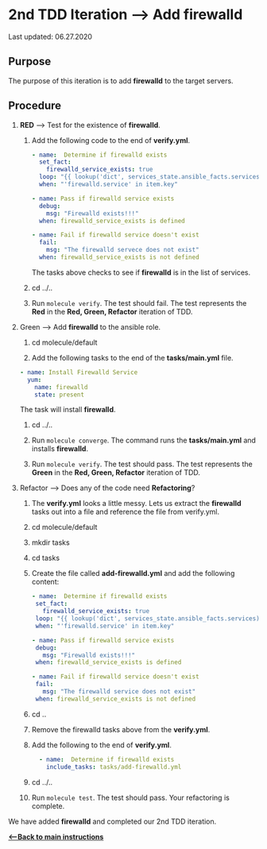 # 2nd TDD Iteration --> Add firewalld

Last updated: 06.27.2020

## Purpose

The purpose of this iteration is to add **firewalld** to the target servers.

## Procedure

1. **RED** --> Test for the existence of **firewalld**.
    
    1. Add the following code to the end of **verify.yml**.
        
        ```yaml
        - name:  Determine if firewalld exists
          set_fact:
            firewalld_service_exists: true
          loop: "{{ lookup('dict', services_state.ansible_facts.services) }}"
          when: "'firewalld.service' in item.key"
    
        - name: Pass if firewalld service exists
          debug:
            msg: "Firewalld exists!!!"
          when: firewalld_service_exists is defined
    
        - name: Fail if firewalld service doesn't exist
          fail:
            msg: "The firewalld servece does not exist"
          when: firewalld_service_exists is not defined
        ```
           
        The tasks above checks to see if **firewalld** is in the list of
        services.
    1. cd ../..
    1. Run `molecule verify`.  The test should fail.  The test represents
       the **Red** in the **Red, Green, Refactor** iteration of TDD.

1. Green --> Add **firewalld** to the ansible role.
     
    1. cd molecule/default
        
    1. Add the following tasks to the end of the **tasks/main.yml** file.
        
    ```yaml
    - name: Install Firewalld Service
      yum:
        name: firewalld
        state: present
    ```   
           
    The task will install **firewalld**.
        
    1. cd ../..
    
    1. Run `molecule converge`.  The command runs the **tasks/main.yml**
    and installs **firewalld**.
    
    1. Run `molecule verify`. The test should pass.  The test represents
    the **Green** in the **Red, Green, Refactor** iteration of TDD.

1. Refactor --> Does any of the code need **Refactoring**?

    1. The **verify.yml** looks a little messy.  Lets us extract the **firewalld**
        tasks out into a file and reference the file from verify.yml.
        
    1. cd molecule/default
        
    1. mkdir tasks
        
    1. cd tasks
        
    1. Create the file called **add-firewalld.yml** and add the following content:
        
        ```yaml
       - name:  Determine if firewalld exists
         set_fact:
           firewalld_service_exists: true
         loop: "{{ lookup('dict', services_state.ansible_facts.services) }}"
         when: "'firewalld.service' in item.key"
       
       - name: Pass if firewalld service exists
         debug:
           msg: "Firewalld exists!!!"
         when: firewalld_service_exists is defined
       
       - name: Fail if firewalld service doesn't exist
         fail:
           msg: "The firewalld service does not exist"
         when: firewalld_service_exists is not defined
    
       ```
        
    1. cd ..
        
    1. Remove the firewalld tasks above from the **verify.yml**.
        
    1. Add the following to the end of **verify.yml**.
        
        ```yaml
          - name:  Determine if firewalld exists
            include_tasks: tasks/add-firewalld.yml
       ```          
           
    1. cd ../..
    1. Run `molecule test`.  The test should pass.  Your refactoring is complete.

We have added **firewalld** and completed our 2nd TDD iteration.

[**<--Back to main instructions**](../readme.md)